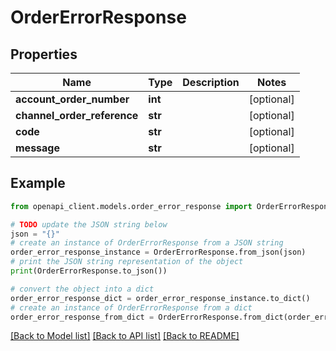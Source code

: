 # OrderErrorResponse


## Properties

Name | Type | Description | Notes
------------ | ------------- | ------------- | -------------
**account_order_number** | **int** |  | [optional] 
**channel_order_reference** | **str** |  | [optional] 
**code** | **str** |  | [optional] 
**message** | **str** |  | [optional] 

## Example

```python
from openapi_client.models.order_error_response import OrderErrorResponse

# TODO update the JSON string below
json = "{}"
# create an instance of OrderErrorResponse from a JSON string
order_error_response_instance = OrderErrorResponse.from_json(json)
# print the JSON string representation of the object
print(OrderErrorResponse.to_json())

# convert the object into a dict
order_error_response_dict = order_error_response_instance.to_dict()
# create an instance of OrderErrorResponse from a dict
order_error_response_from_dict = OrderErrorResponse.from_dict(order_error_response_dict)
```
[[Back to Model list]](../README.md#documentation-for-models) [[Back to API list]](../README.md#documentation-for-api-endpoints) [[Back to README]](../README.md)


